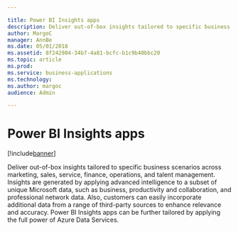 ```yaml
---

title: Power BI Insights apps
description: Deliver out-of-box insights tailored to specific business scenarios across marketing, sales, service, finance, operations, and talent management.
author: MargoC
manager: AnnBe
ms.date: 05/01/2018
ms.assetid: 8f242904-34b7-4a81-bcfc-b1c9b40bbc20
ms.topic: article
ms.prod: 
ms.service: business-applications
ms.technology: 
ms.author: margoc
audience: Admin

---
```

#  Power BI Insights apps




[!include[banner](../../../includes/banner.md)]

Deliver out-of-box insights tailored to specific business scenarios across
marketing, sales, service, finance, operations, and talent management. Insights
are generated by applying advanced intelligence to a subset of unique Microsoft
data, such as business, productivity and collaboration, and professional network
data. Also, customers can easily incorporate additional data from a range of
third-party sources to enhance relevance and accuracy. Power BI Insights apps
can be further tailored by applying the full power of Azure Data Services.
